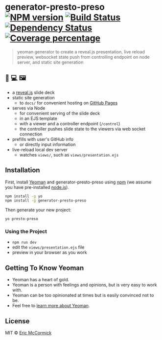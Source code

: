 # generator-presto-preso [![NPM version][npm-image]][npm-url] [![Build Status][travis-image]][travis-url] [![Dependency Status][daviddm-image]][daviddm-url] [![Coverage percentage][codecov-image]][codecov-url]
> yeoman generator to create a reveal.js presentation, live reload preview, websocket state push from controlling endpoint on node server, and static site generation

## 🎉 💻 🖼

- a [reveal.js](http://lab.hakim.se/reveal-js/) slide deck
- static site generation
  - to `docs/` for convenient hosting on [GitHub Pages](https://pages.github.com/)
- serves via Node
  - for convenient serving of the slide deck
  - in an EJS template
  - with a viewer and a controller endpoint (`/control`)
  - the controller pushes slide state to the viewers via web socket connection
- prefills with user's GitHub info
  - or directly input information
- live-reload local dev server
  - watches `views/`, such as `views/presentation.ejs`

## Installation

First, install [Yeoman](http://yeoman.io) and generator-presto-preso using [npm](https://www.npmjs.com/) (we assume you have pre-installed [node.js](https://nodejs.org/)).

```bash
npm install -g yo
npm install -g generator-presto-preso
```

Then generate your new project:

```bash
yo presto-preso
```

### Using the Project

- `npm run dev`
- edit the `views/presentation.ejs` file
- preview in your browser as you work

## Getting To Know Yeoman

 * Yeoman has a heart of gold.
 * Yeoman is a person with feelings and opinions, but is very easy to work with.
 * Yeoman can be too opinionated at times but is easily convinced not to be.
 * Feel free to [learn more about Yeoman](http://yeoman.io/).

## License

MIT © [Eric McCormick](https://ericmccormick.io/)


[npm-image]: https://badge.fury.io/js/generator-presto-preso.svg
[npm-url]: https://npmjs.org/package/generator-presto-preso
[travis-image]: https://travis-ci.org/edm00se/generator-presto-preso.svg?branch=master
[travis-url]: https://travis-ci.org/edm00se/generator-presto-preso
[daviddm-image]: https://david-dm.org/edm00se/generator-presto-preso.svg?theme=shields.io
[daviddm-url]: https://david-dm.org/edm00se/generator-presto-preso
[codecov-image]: https://codecov.io/github/edm00se/generator-presto-preso/coverage.svg
[codecov-url]: https://codecov.io/github/edm00se/generator-presto-preso
